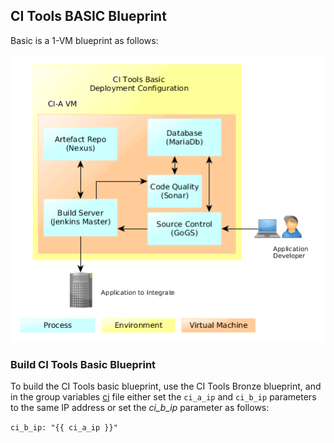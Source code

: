 ## CI Tools BASIC Blueprint

Basic is a 1-VM blueprint as follows:

![CITOOLS Basic Blueprint](../../docs/ci-basic.png)

### Build CI Tools Basic Blueprint

To build the CI Tools basic blueprint, use the CI Tools Bronze blueprint, and in the group variables [ci](../bronze/group_vars/ci) file either set the `ci_a_ip` and `ci_b_ip` parameters to the same IP address or set the *ci_b_ip* parameter as follows:

 `ci_b_ip: "{{ ci_a_ip }}"`
